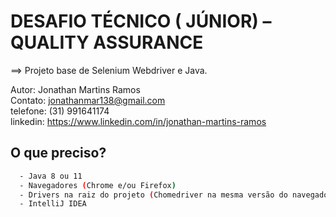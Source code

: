 
# DESAFIO TÉCNICO ( JÚNIOR) – QUALITY ASSURANCE 


==> Projeto base de Selenium Webdriver e Java.

Autor: Jonathan Martins Ramos  
Contato: jonathanmar138@gmail.com  
telefone: (31) 991641174  
linkedin: https://www.linkedin.com/in/jonathan-martins-ramos


## O que preciso?


```bash
  - Java 8 ou 11
  - Navegadores (Chrome e/ou Firefox)
  - Drivers na raiz do projeto (Chomedriver na mesma versão do navegador)
  - IntelliJ IDEA
```

    
    
